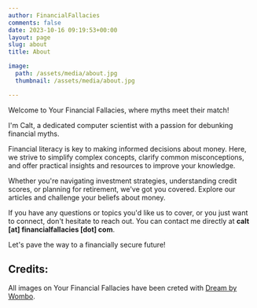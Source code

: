 ```yaml
---
author: FinancialFallacies
comments: false
date: 2023-10-16 09:19:53+00:00
layout: page
slug: about
title: About

image:
  path: /assets/media/about.jpg
  thumbnail: /assets/media/about.jpg

---
```


Welcome to Your Financial Fallacies, where myths meet their match!

I'm Calt, a dedicated computer scientist with a passion for debunking financial myths. 

Financial literacy is key to making informed decisions about money. Here, we strive to simplify complex concepts, clarify common misconceptions, and offer practical insights and resources to improve your knowledge. 

Whether you're navigating investment strategies, understanding credit scores, or planning for retirement, we've got you covered. Explore our articles and challenge your beliefs about money.

If you have any questions or topics you'd like us to cover, or you just want to connect, don't hesitate to reach out.
You can contact me directly at **calt [at] financialfallacies [dot] com**.

Let's pave the way to a financially secure future!

## Credits:
All images on Your Financial Fallacies have been creted with [Dream by Wombo](https://dream.ai/).

